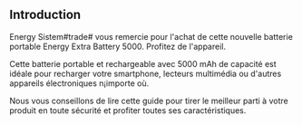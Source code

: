 ## Introduction

Energy Sistem#trade# vous remercie pour l'achat de cette nouvelle batterie portable Energy Extra Battery 5000. Profitez de l'appareil.

Cette batterie portable et rechargeable avec 5000 mAh de capacité est idéale pour recharger votre smartphone, lecteurs multimédia ou d'autres appareils électroniques n¡importe où. 

Nous vous conseillons de lire cette guide pour tirer le meilleur parti à votre produit en toute sécurité et profiter toutes ses caractéristiques.

